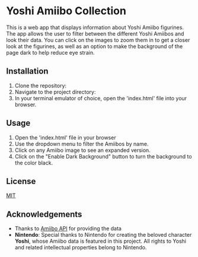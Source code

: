 # Yoshi Amiibo Collection

This is a web app that displays information about Yoshi Amiibo figurines. The app allows the user to filter between the different Yoshi Amiibos and look their data. You can click on the images to zoom them in to get a closer look at the figurines, as well as an option to make the background of the page dark to help reduce eye strain. 

## Installation

1. Clone the repository:
2. Navigate to the project directory:
3. In your terminal emulator of choice, open the 'index.html' file into your browser.

## Usage

1. Open the 'index.html' file in your browser
2. Use the dropdown menu to filter the Amiibos by name.
3. Click on any Amiibo image to see an expanded version.
4. Click on the "Enable Dark Background" button to turn the background to the color black.

## License

[MIT](https://choosealicense.com/licenses/mit/)

## Acknowledgements
- Thanks to [Amiibo API](https://www.amiiboapi.com/) for providing the data
- **Nintendo**: Special thanks to Nintendo for creating the beloved character **Yoshi**, whose Amiibo data is featured in this project. All rights to Yoshi and related intellectual properties belong to Nintendo.